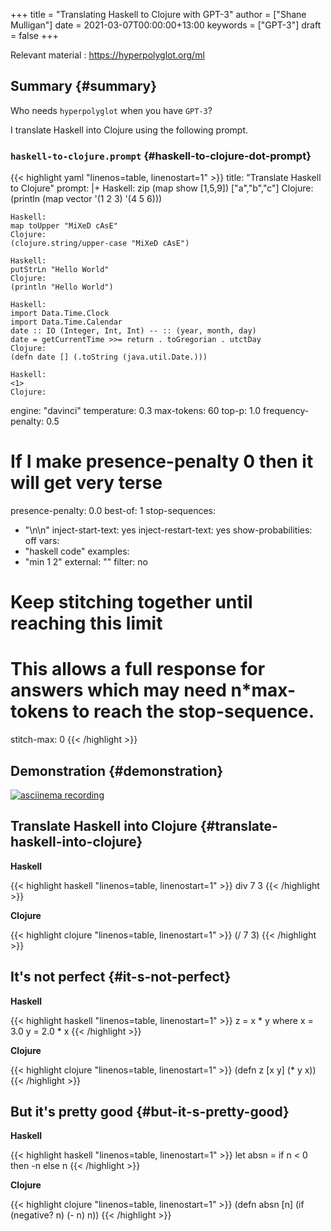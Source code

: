 +++
title = "Translating Haskell to Clojure with GPT-3"
author = ["Shane Mulligan"]
date = 2021-03-07T00:00:00+13:00
keywords = ["GPT-3"]
draft = false
+++

Relevant material
: <https://hyperpolyglot.org/ml>


## Summary {#summary}

Who needs `hyperpolyglot` when you have `GPT-3`?

I translate Haskell into Clojure using the following prompt.


### `haskell-to-clojure.prompt` {#haskell-to-clojure-dot-prompt}

{{< highlight yaml "linenos=table, linenostart=1" >}}
title: "Translate Haskell to Clojure"
prompt: |+
    Haskell:
    zip (map show [1,5,9]) ["a","b","c"]
    Clojure:
    (println (map vector '(1 2 3) '(4 5 6)))

    Haskell:
    map toUpper "MiXeD cAsE"
    Clojure:
    (clojure.string/upper-case "MiXeD cAsE")

    Haskell:
    putStrLn "Hello World"
    Clojure:
    (println "Hello World")

    Haskell:
    import Data.Time.Clock
    import Data.Time.Calendar
    date :: IO (Integer, Int, Int) -- :: (year, month, day)
    date = getCurrentTime >>= return . toGregorian . utctDay
    Clojure:
    (defn date [] (.toString (java.util.Date.)))

    Haskell:
    <1>
    Clojure:
engine: "davinci"
temperature: 0.3
max-tokens: 60
top-p: 1.0
frequency-penalty: 0.5
# If I make presence-penalty 0 then it will get very terse
presence-penalty: 0.0
best-of: 1
stop-sequences:
- "\n\n"
inject-start-text: yes
inject-restart-text: yes
show-probabilities: off
vars:
- "haskell code"
examples:
- "min 1 2"
external: ""
filter: no
# Keep stitching together until reaching this limit
# This allows a full response for answers which may need n*max-tokens to reach the stop-sequence.
stitch-max: 0
{{< /highlight >}}


## Demonstration {#demonstration}

<a title="asciinema recording" href="https://asciinema.org/a/UknQeVwRejokdRKJEYa7KdNKk" target="_blank"><img alt="asciinema recording" src="https://asciinema.org/a/UknQeVwRejokdRKJEYa7KdNKk.svg" /></a>


## Translate Haskell into Clojure {#translate-haskell-into-clojure}

<span class="underline">**Haskell**</span>

{{< highlight haskell "linenos=table, linenostart=1" >}}
div 7 3
{{< /highlight >}}

<span class="underline">**Clojure**</span>

{{< highlight clojure "linenos=table, linenostart=1" >}}
(/ 7 3)
{{< /highlight >}}


## It's not perfect {#it-s-not-perfect}

<span class="underline">**Haskell**</span>

{{< highlight haskell "linenos=table, linenostart=1" >}}
z = x * y
  where x = 3.0
        y = 2.0 * x
{{< /highlight >}}

<span class="underline">**Clojure**</span>

{{< highlight clojure "linenos=table, linenostart=1" >}}
(defn z [x y] (* y x))
{{< /highlight >}}


## But it's **pretty good** {#but-it-s-pretty-good}

<span class="underline">**Haskell**</span>

{{< highlight haskell "linenos=table, linenostart=1" >}}
let absn = if n < 0 then -n else n
{{< /highlight >}}

<span class="underline">**Clojure**</span>

{{< highlight clojure "linenos=table, linenostart=1" >}}
(defn absn [n] (if (negative? n) (- n) n))
{{< /highlight >}}